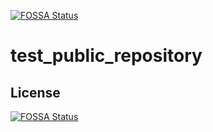 [![FOSSA Status](https://app.fossa.io/api/projects/git%2Bgithub.com%2Fbinhphamvan%2Ftest_public_repository.svg?type=shield)](https://app.fossa.io/projects/git%2Bgithub.com%2Fbinhphamvan%2Ftest_public_repository?ref=badge_shield)

# test_public_repository

## License
[![FOSSA Status](https://app.fossa.io/api/projects/git%2Bgithub.com%2Fbinhphamvan%2Ftest_public_repository.svg?type=large)](https://app.fossa.io/projects/git%2Bgithub.com%2Fbinhphamvan%2Ftest_public_repository?ref=badge_large)